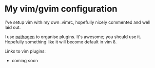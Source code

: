 My vim/gvim configuration
=========================

I've setup vim with my own .vimrc, hopefully nicely commented and well laid out.

I use [pathogen](https://github.com/tpope/vim-pathogen) to organise plugins. It's awesome; you should use it.
Hopefully something like it will become default in vim 8.

Links to vim plugins:

- coming soon
